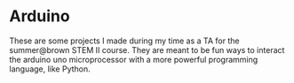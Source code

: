 # Arduino

These are some projects I made during my time as a TA for the summer@brown STEM II course. They are meant to be fun ways to interact the arduino uno microprocessor with a more powerful programming language, like Python. 
